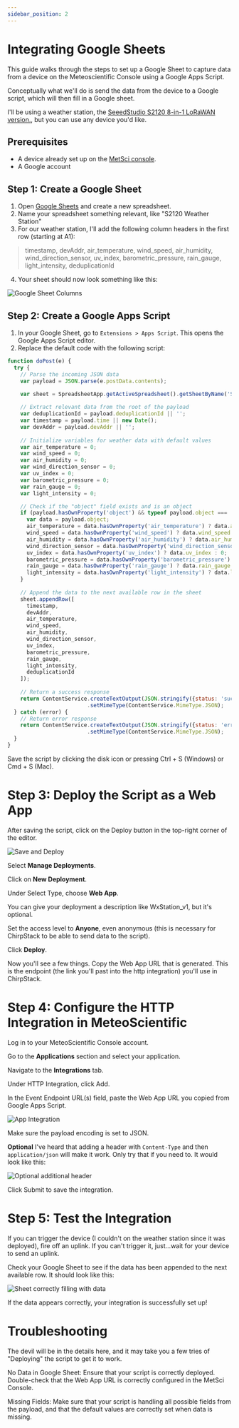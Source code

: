 ```yaml
---
sidebar_position: 2
---
```


# Integrating Google Sheets

This guide walks through the steps to set up a Google Sheet to capture data from a device on the Meteoscientific Console using a Google Apps Script. 

Conceptually what we'll do is send the data from the device to a Google script, which will then fill in a Google sheet.

I'll be using a weather station, the [SeeedStudio S2120 8-in-1 LoRaWAN version.](https://metsci.ai/s2120-gsheet), but you can use any device you'd like.

## Prerequisites

- A device already set up on the [MetSci console](https://console.meteoscientific.com/front/).
- A Google account 

## Step 1: Create a Google Sheet

1. Open [Google Sheets](https://sheets.google.com/) and create a new spreadsheet.
2. Name your spreadsheet something relevant, like "S2120 Weather Station"
3. For our weather station, I'll add the following column headers in the first row (starting at A1):

> timestamp, devAddr, air_temperature, wind_speed, air_humidity, wind_direction_sensor, uv_index, barometric_pressure, rain_gauge, light_intensity, deduplicationId


4. Your sheet should now look something like this:

![Google Sheet Columns](/images/tutorial-extras/003-images/columns_g_sheet.png)


## Step 2: Create a Google Apps Script

1. In your Google Sheet, go to `Extensions > Apps Script`. This opens the Google Apps Script editor.
2. Replace the default code with the following script:

```javascript
function doPost(e) {
  try {
    // Parse the incoming JSON data
    var payload = JSON.parse(e.postData.contents);

    var sheet = SpreadsheetApp.getActiveSpreadsheet().getSheetByName('Sheet1');
    
    // Extract relevant data from the root of the payload
    var deduplicationId = payload.deduplicationId || '';
    var timestamp = payload.time || new Date();
    var devAddr = payload.devAddr || '';
    
    // Initialize variables for weather data with default values
    var air_temperature = 0;
    var wind_speed = 0;
    var air_humidity = 0;
    var wind_direction_sensor = 0;
    var uv_index = 0;
    var barometric_pressure = 0;
    var rain_gauge = 0;
    var light_intensity = 0;

    // Check if the "object" field exists and is an object
    if (payload.hasOwnProperty('object') && typeof payload.object === 'object') {
      var data = payload.object;
      air_temperature = data.hasOwnProperty('air_temperature') ? data.air_temperature : 0;
      wind_speed = data.hasOwnProperty('wind_speed') ? data.wind_speed : 0;
      air_humidity = data.hasOwnProperty('air_humidity') ? data.air_humidity : 0;
      wind_direction_sensor = data.hasOwnProperty('wind_direction_sensor') ? data.wind_direction_sensor : 0;
      uv_index = data.hasOwnProperty('uv_index') ? data.uv_index : 0;
      barometric_pressure = data.hasOwnProperty('barometric_pressure') ? data.barometric_pressure : 0;
      rain_gauge = data.hasOwnProperty('rain_gauge') ? data.rain_gauge : 0;
      light_intensity = data.hasOwnProperty('light_intensity') ? data.light_intensity : 0;
    }
    
    // Append the data to the next available row in the sheet
    sheet.appendRow([
      timestamp,
      devAddr,
      air_temperature,
      wind_speed,
      air_humidity,
      wind_direction_sensor,
      uv_index,
      barometric_pressure,
      rain_gauge,
      light_intensity,
      deduplicationId
    ]);
    
    // Return a success response
    return ContentService.createTextOutput(JSON.stringify({status: 'success'}))
                         .setMimeType(ContentService.MimeType.JSON);
  } catch (error) {
    // Return error response
    return ContentService.createTextOutput(JSON.stringify({status: 'error', message: error.message}))
                         .setMimeType(ContentService.MimeType.JSON);
  }
}
```
Save the script by clicking the disk icon or pressing Ctrl + S (Windows) or Cmd + S (Mac).

# Step 3: Deploy the Script as a Web App
After saving the script, click on the Deploy button in the top-right corner of the editor.

![Save and Deploy](/images/tutorial-extras/003-images/save_deploy_g_script.png)

Select **Manage Deployments**.

Click on **New Deployment**.

Under Select Type, choose **Web App**.

You can give your deployment a description like WxStation_v1, but it's optional.

Set the access level to **Anyone**, even anonymous (this is necessary for ChirpStack to be able to send data to the script).

Click **Deploy**.

Now you'll see a few things.  Copy the Web App URL that is generated. This is the endpoint (the link you'll past into the http integration) you'll use in ChirpStack.

# Step 4: Configure the HTTP Integration in MeteoScientific
Log in to your MeteoScientific Console account.

Go to the **Applications** section and select your application.

Navigate to the **Integrations** tab.

Under HTTP Integration, click Add.

In the Event Endpoint URL(s) field, paste the Web App URL you copied from Google Apps Script.

![App Integration](/images/tutorial-extras/003-images/met_sci_integration.png)

Make sure the payload encoding is set to JSON.

**Optional** I've heard that adding a header with `Content-Type` and then `application/json` will make it work.  Only try that if you need to.  It would look like this:

![Optional additional header](/images/tutorial-extras/003-images/header_content_type_application_json.png)

Click Submit to save the integration.

# Step 5: Test the Integration
If you can trigger the device (I couldn't on the weather station since it was deployed), fire off an uplink.  If you can't trigger it, just...wait for your device to send an uplink.

Check your Google Sheet to see if the data has been appended to the next available row.  It should look like this:

![Sheet correctly filling with data](/images/tutorial-extras/003-images/sheet_looks_like_this.png)

If the data appears correctly, your integration is successfully set up!

# Troubleshooting
The devil will be in the details here, and it may take you a few tries of "Deploying" the script to get it to work. 

No Data in Google Sheet: Ensure that your script is correctly deployed. Double-check that the Web App URL is correctly configured in the MetSci Console.

Missing Fields: Make sure that your script is handling all possible fields from the payload, and that the default values are correctly set when data is missing.